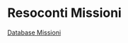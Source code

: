 # Resoconti Missioni

[Database Missioni](Database%20Missioni%20268e3bb9fb744924b0bab86709a73288.csv)